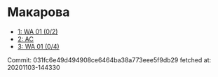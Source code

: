 # Макарова
- [1: WA 01 (0/2)](1.md)
- [2: AC](2.md)
- [3: WA 01 (0/4)](3.md)

Commit: 031fc6e49d494908ce6464ba38a773eee5f9db29
 fetched at: 20201103-144330
